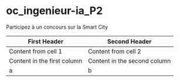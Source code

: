 # oc_ingenieur-ia_P2
Participez à un concours sur la Smart City

First Header | Second Header
--- | ---
Content from cell 1 | Content from cell 2
Content in the first column | Content in the second column
a | b

